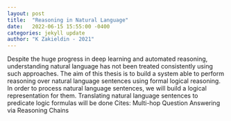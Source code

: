 ```yaml
---
layout: post
title:  "Reasoning in Natural Language"
date:   2022-06-15 15:55:00 -0400
categories: jekyll update
author: "K Zakieldin - 2021"
---
```

Despite the huge progress in deep learning and automated reasoning, understanding natural language has not been treated consistently using such approaches. The aim of this thesis is to build a system able to perform reasoning over natural language sentences using formal logical reasoning. In order to process natural language sentences, we will build a logical representation for them. Translating natural language sentences to predicate logic formulas will be done  Cites: Multi-hop Question Answering via Reasoning Chains